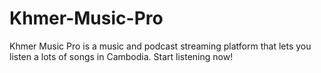 # Khmer-Music-Pro
Khmer Music Pro is a music and podcast streaming platform that lets you listen a lots of songs in Cambodia. Start listening now!
